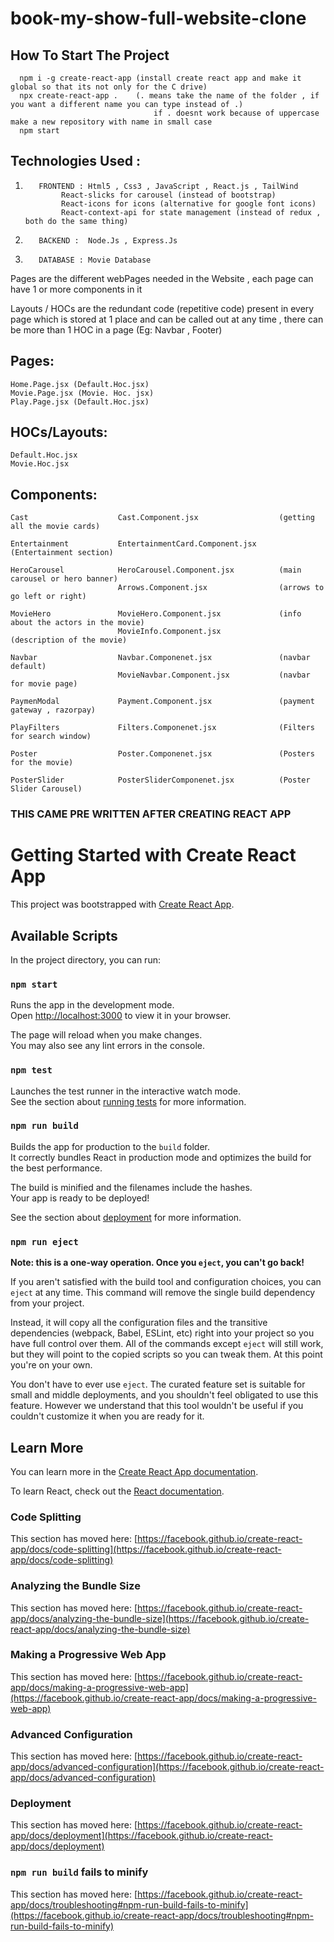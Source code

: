 # book-my-show-full-website-clone

## How To Start The Project 
      npm i -g create-react-app (install create react app and make it global so that its not only for the C drive)
      npx create-react-app .    (. means take the name of the folder , if you want a different name you can type instead of .)
                                    if . doesnt work because of uppercase make a new repository with name in small case 
      npm start

## Technologies Used : 
 1.        FRONTEND : Html5 , Css3 , JavaScript , React.js , TailWind                       
                React-slicks for carousel (instead of bootstrap)                      
                React-icons for icons (alternative for google font icons)                      
                React-context-api for state management (instead of redux , both do the same thing)

 2.        BACKEND :  Node.Js , Express.Js
 3.        DATABASE : Movie Database 


Pages are the different webPages needed in the Website , each page can have 1 or more components in it

Layouts / HOCs are the redundant code (repetitive code) present in every page which is stored at 1 place and can be called out at  any time , there can be more than 1 HOC in a page (Eg: Navbar , Footer)


## Pages:
    Home.Page.jsx (Default.Hoc.jsx)
    Movie.Page.jsx (Movie. Hoc. jsx)
    Play.Page.jsx (Default.Hoc.jsx)

## HOCs/Layouts:
    Default.Hoc.jsx
    Movie.Hoc.jsx


## Components:
    Cast                    Cast.Component.jsx                  (getting all the movie cards)

    Entertainment           EntertainmentCard.Component.jsx     (Entertainment section)

    HeroCarousel            HeroCarousel.Component.jsx          (main carousel or hero banner)
                            Arrows.Component.jsx                (arrows to go left or right)

    MovieHero               MovieHero.Component.jsx             (info about the actors in the movie)
                            MovieInfo.Component.jsx             (description of the movie)

    Navbar                  Navbar.Componenet.jsx               (navbar default)
                            MovieNavbar.Component.jsx           (navbar for movie page)

    PaymenModal             Payment.Component.jsx               (payment gateway , razorpay)

    PlayFilters             Filters.Componenet.jsx              (Filters for search window)
    
    Poster                  Poster.Componenet.jsx               (Posters for the movie)
    
    PosterSlider            PosterSliderComponenet.jsx          (Poster Slider Carousel)













































































### THIS CAME PRE WRITTEN AFTER CREATING REACT APP


# Getting Started with Create React App

This project was bootstrapped with [Create React App](https://github.com/facebook/create-react-app).

## Available Scripts

In the project directory, you can run:

### `npm start`

Runs the app in the development mode.\
Open [http://localhost:3000](http://localhost:3000) to view it in your browser.

The page will reload when you make changes.\
You may also see any lint errors in the console.

### `npm test`

Launches the test runner in the interactive watch mode.\
See the section about [running tests](https://facebook.github.io/create-react-app/docs/running-tests) for more information.

### `npm run build`

Builds the app for production to the `build` folder.\
It correctly bundles React in production mode and optimizes the build for the best performance.

The build is minified and the filenames include the hashes.\
Your app is ready to be deployed!

See the section about [deployment](https://facebook.github.io/create-react-app/docs/deployment) for more information.

### `npm run eject`

**Note: this is a one-way operation. Once you `eject`, you can't go back!**

If you aren't satisfied with the build tool and configuration choices, you can `eject` at any time. This command will remove the single build dependency from your project.

Instead, it will copy all the configuration files and the transitive dependencies (webpack, Babel, ESLint, etc) right into your project so you have full control over them. All of the commands except `eject` will still work, but they will point to the copied scripts so you can tweak them. At this point you're on your own.

You don't have to ever use `eject`. The curated feature set is suitable for small and middle deployments, and you shouldn't feel obligated to use this feature. However we understand that this tool wouldn't be useful if you couldn't customize it when you are ready for it.

## Learn More

You can learn more in the [Create React App documentation](https://facebook.github.io/create-react-app/docs/getting-started).

To learn React, check out the [React documentation](https://reactjs.org/).

### Code Splitting

This section has moved here: [https://facebook.github.io/create-react-app/docs/code-splitting](https://facebook.github.io/create-react-app/docs/code-splitting)

### Analyzing the Bundle Size

This section has moved here: [https://facebook.github.io/create-react-app/docs/analyzing-the-bundle-size](https://facebook.github.io/create-react-app/docs/analyzing-the-bundle-size)

### Making a Progressive Web App

This section has moved here: [https://facebook.github.io/create-react-app/docs/making-a-progressive-web-app](https://facebook.github.io/create-react-app/docs/making-a-progressive-web-app)

### Advanced Configuration

This section has moved here: [https://facebook.github.io/create-react-app/docs/advanced-configuration](https://facebook.github.io/create-react-app/docs/advanced-configuration)

### Deployment

This section has moved here: [https://facebook.github.io/create-react-app/docs/deployment](https://facebook.github.io/create-react-app/docs/deployment)

### `npm run build` fails to minify

This section has moved here: [https://facebook.github.io/create-react-app/docs/troubleshooting#npm-run-build-fails-to-minify](https://facebook.github.io/create-react-app/docs/troubleshooting#npm-run-build-fails-to-minify)
